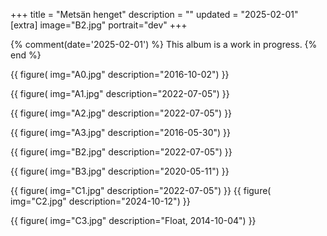 +++
title = "Metsän henget"
description = ""
updated = "2025-02-01"
[extra]
image="B2.jpg"
portrait="dev"
+++

{% comment(date='2025-02-01') %}
This album is a work in progress.
{% end %}

{{
    figure(
        img="A0.jpg"
        description="2016-10-02")
}}

{{
    figure(
        img="A1.jpg"
        description="2022-07-05")
}}

{{
    figure(
        img="A2.jpg"
        description="2022-07-05")
}}

{{
    figure(
        img="A3.jpg"
        description="2016-05-30")
}}

{{
    figure(
        img="B2.jpg"
        description="2022-07-05")
}}

{{
    figure(
        img="B3.jpg"
        description="2020-05-11")
}}

{{
    figure(
        img="C1.jpg"
        description="2022-07-05")
}}
{{
    figure(
        img="C2.jpg"
        description="2024-10-12")
}}

{{
    figure(
        img="C3.jpg"
        description="Float, 2014-10-04")
}}